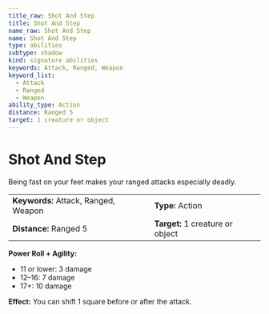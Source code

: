 ```yaml
---
title_raw: Shot And Step
title: Shot And Step
name_raw: Shot And Step
name: Shot And Step
type: abilities
subtype: shadow
kind: signature abilities
keywords: Attack, Ranged, Weapon
keyword_list:
  - Attack
  - Ranged
  - Weapon
ability_type: Action
distance: Ranged 5
target: 1 creature or object
---
```


# Shot And Step

Being fast on your feet makes your ranged attacks especially deadly.

<!-- @nosort -->

|                                      |                                  |
| :----------------------------------- | :------------------------------- |
| **Keywords:** Attack, Ranged, Weapon | **Type:** Action                 |
| **Distance:** Ranged 5               | **Target:** 1 creature or object |

**Power Roll + Agility:**

- 11 or lower: 3 damage
- 12–16: 7 damage
- 17+: 10 damage

**Effect:** You can shift 1 square before or after the attack.
